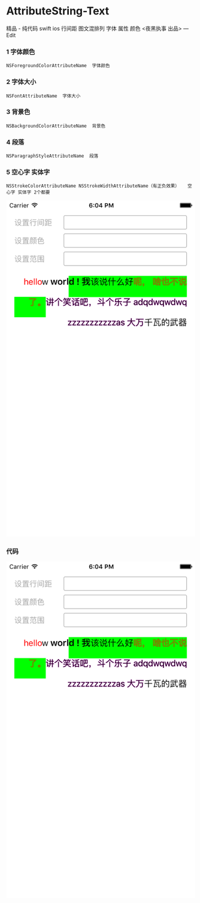 # AttributeString-Text
精品 - 纯代码 swift ios  行间距 图文混排列 字体 属性 颜色 &lt;夜黑执事 出品> — Edit

### 1 字体颜色

```
NSForegroundColorAttributeName  字体颜色

```

### 2 字体大小

```
NSFontAttributeName  字体大小

```


### 3 背景色
```
NSBackgroundColorAttributeName  背景色

```


### 4 段落
```
NSParagraphStyleAttributeName  段落

```


### 5 空心字 实体字
```
NSStrokeColorAttributeName NSStrokeWidthAttributeName（有正负效果）   空心字 实体字 2个都要

```





![demo](./demo1.png)
### 代码
![demo](./demo1.png)



